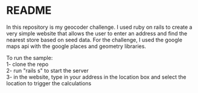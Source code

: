 # README

In this repository is my geocoder challenge. I used ruby on rails to create a very simple website
that allows the user to enter an address and find the nearest store based on seed data.  For the 
challenge, I used the google maps api with the google places and geometry libraries. 

To run the sample: <br> 
1- clone the repo <br>
2- run "rails s" to start the server <br>
3- in the website, type in your address in the location box and select the location to trigger the calculations
